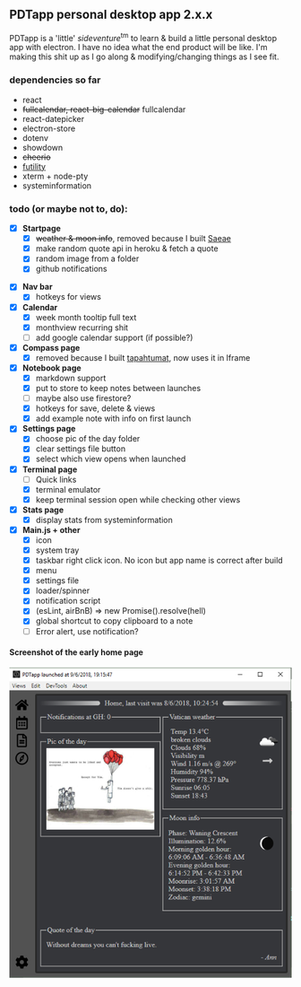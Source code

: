 ## PDTapp personal desktop app 2.x.x

PDTapp is a 'little' *sideventure*<sup>tm</sup> to learn & build a little personal desktop app with electron.
I have no idea what the end product will be like. I'm making this shit up as I go along & modifying/changing things as I see fit.  

### dependencies so far
* react
* ~~fullcalendar, react-big-calendar~~ fullcalendar
* react-datepicker
* electron-store
* dotenv
* showdown
* ~~cheerio~~
* [futility](https://github.com/Fraasi/futility)
* xterm + node-pty
* systeminformation

### todo (or maybe not to, do):

* [x] **Startpage**
  - [x] ~~weather & moon info~~, removed because I built [Saeae](https://github.com/Fraasi/Saeae)
  - [x] make random quote api in heroku & fetch a quote
  - [x] random image from a folder
  - [x] github notifications
- [x] **Nav bar**
  - [x] hotkeys for views
- [x] **Calendar** 
  - [x] week month tooltip full text
  - [x] monthview recurring shit
  - [ ] add google calendar support (if possible?)
- [x] **Compass page**
  - [x] removed because I built [tapahtumat](https://pispala.events), now uses it in Iframe
- [x] **Notebook page**
  - [x] markdown support
  - [x] put to store to keep notes between launches
  - [ ] maybe also use firestore?
  - [x] hotkeys for save, delete & views
  - [x] add example note with info on first launch
- [x] **Settings page**
  - [x] choose pic of the day folder
  - [x] clear settings file button
  - [x] select which view opens when launched
- [x] **Terminal page**
  - [ ] Quick links
  - [x] terminal emulator
  - [x] keep terminal session open while checking other views
- [x] **Stats page**
  - [x] display stats from systeminformation
- [x] **Main.js + other**
  - [x] icon
  - [x] system tray
  - [x] taskbar right click icon. No icon but app name is correct after build
  - [x] menu
  - [x] settings file
  - [x] loader/spinner
  - [x] notification script
  - [x] (esLint, airBnB) => new Promise().resolve(hell)  
  - [x] global shortcut to copy clipboard to a note
  - [ ] Error alert, use notification?

#### Screenshot of the early home page    
![2018-06-10_2009.png](app/src/assets/images/2018-06-10_2009.png)


<!-- Cool little app you've got there, the design is kinda boring I would've changed fonts, colors and try to setup a structored way to display data, removed the borders and made background colors instead, removed the top "Home" and putting the date at the bottom since it should not be the key focus. -->
